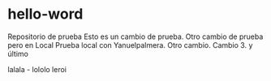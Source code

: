 # hello-word
Repositorio de prueba
Esto es un cambio de prueba.
Otro cambio de prueba pero en Local
Prueba local con Yanuelpalmera. Otro cambio. Cambio 3. y último

lalala - lololo
leroi